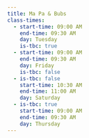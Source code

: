 ```yaml
---
title: Ma Pa & Bubs
class-times:
  - start-time: 09:00 AM
    end-time: 09:30 AM
    day: Tuesday
    is-tbc: true
  - start-time: 09:00 AM
    end-time: 09:30 AM
    day: Friday
    is-tbc: false
  - is-tbc: false
    start-time: 10:30 AM
    end-time: 11:00 AM
    day: Saturday
  - is-tbc: true
    start-time: 09:00 AM
    end-time: 09:30 AM
    day: Thursday
---
```

